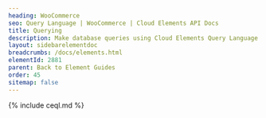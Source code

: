 ```yaml
---
heading: WooCommerce
seo: Query Language | WooCommerce | Cloud Elements API Docs
title: Querying
description: Make database queries using Cloud Elements Query Language.
layout: sidebarelementdoc
breadcrumbs: /docs/elements.html
elementId: 2881
parent: Back to Element Guides
order: 45
sitemap: false
---
```


{% include ceql.md %}
